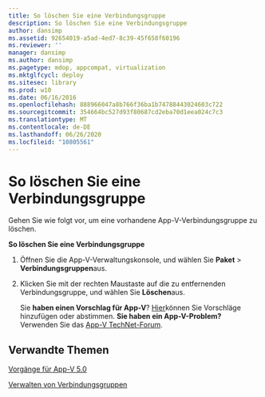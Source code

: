 ```yaml
---
title: So löschen Sie eine Verbindungsgruppe
description: So löschen Sie eine Verbindungsgruppe
author: dansimp
ms.assetid: 92654019-a5ad-4ed7-8c39-45f658f60196
ms.reviewer: ''
manager: dansimp
ms.author: dansimp
ms.pagetype: mdop, appcompat, virtualization
ms.mktglfcycl: deploy
ms.sitesec: library
ms.prod: w10
ms.date: 06/16/2016
ms.openlocfilehash: 888966047a8b766f36ba1b74788443024603c722
ms.sourcegitcommit: 354664bc527d93f80687cd2eba70d1eea024c7c3
ms.translationtype: MT
ms.contentlocale: de-DE
ms.lasthandoff: 06/26/2020
ms.locfileid: "10805561"
---
```

# So löschen Sie eine Verbindungsgruppe


Gehen Sie wie folgt vor, um eine vorhandene App-V-Verbindungsgruppe zu löschen.

**So löschen Sie eine Verbindungsgruppe**

1.  Öffnen Sie die App-V-Verwaltungskonsole, und wählen Sie **Paket** &gt; **Verbindungsgruppen**aus.

2.  Klicken Sie mit der rechten Maustaste auf die zu entfernenden Verbindungsgruppe, und wählen Sie **Löschen**aus.

    Sie **haben einen Vorschlag für App-V**? [Hier](http://appv.uservoice.com/forums/280448-microsoft-application-virtualization)können Sie Vorschläge hinzufügen oder abstimmen. **Sie haben ein App-V-Problem?** Verwenden Sie das [App-V TechNet-Forum](https://social.technet.microsoft.com/Forums/home?forum=mdopappv).

## Verwandte Themen


[Vorgänge für App-V 5.0](operations-for-app-v-50.md)

[Verwalten von Verbindungsgruppen](managing-connection-groups.md)

 

 





